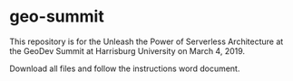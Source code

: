 # geo-summit
This repository is for the Unleash the Power of Serverless Architecture at the GeoDev Summit at Harrisburg University on March 4, 2019.

Download all files and follow the instructions word document.
